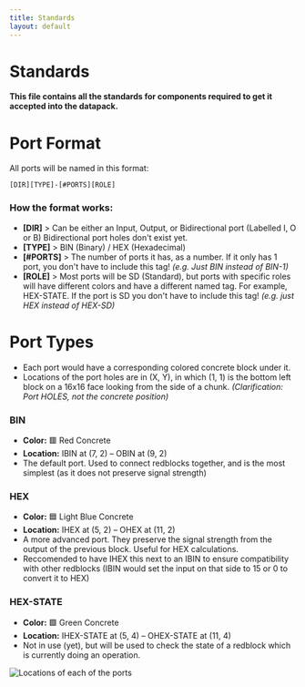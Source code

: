 ```yaml
---
title: Standards
layout: default
---
```

# Standards

**This file contains all the standards for components required to get it accepted into the datapack.**

# Port Format
All ports will be named in this format:

`[DIR][TYPE]-[#PORTS][ROLE]`

### How the format works:

- **[DIR]** > Can be either an Input, Output, or Bidirectional port (Labelled I, O or B) Bidirectional port holes don't exist yet.
- **[TYPE]** > BIN (Binary) / HEX (Hexadecimal)
- **[#PORTS]** > The number of ports it has, as a number. If it only has 1 port, you don't have to include this tag! _(e.g. Just BIN instead of BIN-1)_
- **[ROLE]** > Most ports will be SD (Standard), but ports with specific roles will have different colors and have a different named tag. For example, HEX-STATE. If the port is SD you don't have to include this tag! _(e.g. just HEX instead of HEX-SD)_

# Port Types

- Each port would have a corresponding colored concrete block under it. 
- Locations of the port holes are in (X, Y), in which (1, 1) is the bottom left block on a 16x16 face looking from the side of a chunk. _(Clarification: Port HOLES, not the concrete position)_


### BIN
- **Color:** 🟥 Red Concrete
- **Location:** IBIN at (7, 2) – OBIN at (9, 2) 
- The default port. Used to connect redblocks together, and is the most simplest (as it does not preserve signal strength)

### HEX
- **Color:** 🟦 Light Blue Concrete
- **Location:** IHEX at (5, 2) – OHEX at (11, 2)
- A more advanced port. They preserve the signal strength from the output of the previous block. Useful for HEX calculations.
- Reccomended to have IHEX this next to an IBIN to ensure compatibility with other redblocks (IBIN would set the input on that side to 15 or 0 to convert it to HEX)

### HEX-STATE
- **Color:** 🟩 Green Concrete
- **Location:** IHEX-STATE at (5, 4) – OHEX-STATE at (11, 4)
- Not in use (yet), but will be used to check the state of a redblock which is currently doing an operation.

![Locations of each of the ports](https://raw.githubusercontent.com/CrazyH2/Bigstone/main/assets/port_locations.png)
